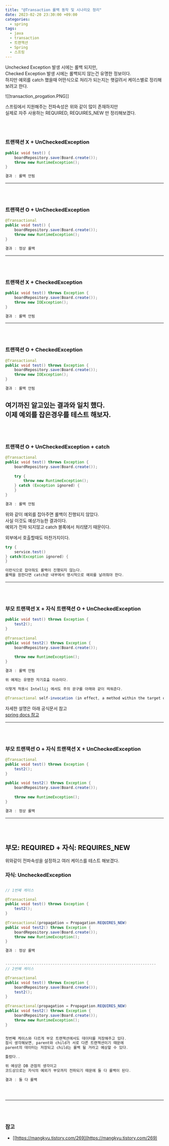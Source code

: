 ```yaml
---
title: "@Transaction 롤백 동작 및 시나리오 정리"
date: 2023-02-20 23:30:00 +09:00
categories:
  - spring
tags:
  - java
  - transaction
  - 트랜잭션
  - Spring
  - 스프링
---
```



Unchecked Exception 발생 시에는 롤백 되지만,  
Checked Exception 발생 시에는 롤백되지 않는건 유명한 정보이다.  
하지만 예외를 catch 했을때 어떤식으로 처리가 되는지는 햇갈려서 케이스별로 정리해 보려고 한다. 

![[transaction_progation.PNG]]

스프링에서 지원해주는 전파속성은 위와 같이 많이 존재하지만  
실제로 자주 사용하는 REQUIRED, REQUIRES_NEW 만 정리해보겠다.

<br><br>


### 트랜잭션 X   + UnCheckedException  

```java
public void test() {  
    boardRepository.save(Board.create());
    throw new RuntimeException();  
}

결과 : 롤백 안됨

```
--- 

<br><br>

### 트랜잭션 O   + UnCheckedException  

```java
@Transactional
public void test() {  
    boardRepository.save(Board.create());
    throw new RuntimeException();  
}

결과 : 정상 롤백

```
--- 

<br><br>

### 트랜잭션 X   + CheckedException  

```java
public void test() throws Exception {  
    boardRepository.save(Board.create());
    throw new IOException();  
}

결과 : 롤백 안됨

```
--- 
<br><br>


### 트랜잭션 O   + CheckedException  

```java
@Transactional
public void test() throws Exception {  
    boardRepository.save(Board.create());
    throw new IOException();  
}

결과 : 롤백 안됨

```

여기까진 알고있는 결과와 일치 했다.      
이제 예외를 잡은경우를 테스트 해보자.
--- 



<br><br>

### 트랜잭션 O   + UnCheckedException  + catch

```java
@Transactional  
public void test() throws Exception {  
    boardRepository.save(Board.create());
  
    try {  
        throw new RuntimeException();  
    } catch (Exception ignored) {  
    }
}

결과 : 롤백 안됨

```

위와 같이 예외를 잡아주면 롤백이 진행되지 않았다.  
사실 이것도 예상가능한 결과이다.  
예외가 전파 되지않고 catch 블록에서 처리됐기 때문이다.   

외부에서 호출할때도 마찬가지이다.

```java
try {
	service.test()
} catch(Exception ignored) {
}

이런식으로 잡아줘도 롤백이 진행되지 않는다.
롤백을 원한다면 catch문 내부에서 명시적으로 예외를 날려줘야 한다.
```
- - - 
<br><br>
### 부모 트랜잭션 X   +  자식 트랜잭션 O   +  UnCheckedException


```java
public void test() throws Exception {  
    test2();  
}  
  
@Transactional  
public void test2() throws Exception {  
    boardRepository.save(Board.create());
  
    throw new RuntimeException();  
}

결과 : 롤백 안됨

위 예제는 유명한 자기호출 이슈이다.

이렇게 적용시 Intellij 에서도 주의 문구를 아래와 같이 띄워준다.

@Transactional self-invocation (in effect, a method within the target object calling another method of the target object) does not lead to an actual transaction at runtime 

```

자세한 설명은 아래 공식문서 참고  
[spring docs 참고](https://docs.spring.io/spring-framework/reference/core/aop/proxying.html#aop-understanding-aop-proxies)
- - - 

<br><br>

### 부모 트랜잭션 O  +  자식 트랜잭션 X   +  UnCheckedException


```java
@Transactional  
public void test() throws Exception {  
    test2();  
}  
  
public void test2() throws Exception {  
    boardRepository.save(Board.create());
  
    throw new RuntimeException();  
}

결과 : 정상 롤백


```
- - - 
<br><br>




## 부모: REQUIRED  +  자식: REQUIRES_NEW

위와같이 전파속성을 설정하고 여러 케이스를 테스트 해보겠다.


### 자식: UncheckedException

```java

// 1번째 케이스

@Transactional  
public void test() throws Exception {  
    test2();  
}  
  
@Transactional(propagation = Propagation.REQUIRES_NEW)  
public void test2() throws Exception {  
    boardRepository.save(Board.create());
    throw new RuntimeException();  
}

결과 : 정상 롤백


-------------------------------------------------------------------
// 2번째 케이스

@Transactional  
public void test() throws Exception {   
    boardRepository.save(Board.create());  
    test2();  
}  
  
@Transactional(propagation = Propagation.REQUIRES_NEW)  
public void test2() throws Exception {    
    boardRepository.save(Board.create());
    throw new RuntimeException();  
}


첫번째 케이스와 다르게 부모 트랜잭션에서도 데이터를 저장해주고 있다.
잠시 생각해보면, parent와 child가 서로 다른 트랜잭션이기 때문에
parent의 데이터는 저장되고 child는 롤백 될 거라고 예상할 수 있다.

틀렸다..

위 예상은 DB 관점의 생각이고
코드상으로는 자식의 예외가 부모까지 전파되기 때문에 둘 다 롤백이 된다.

결과 : 둘 다 롤백





```
- - - 
<br><br>




### 참고
- [[https://mangkyu.tistory.com/269](https://mangkyu.tistory.com/269)

